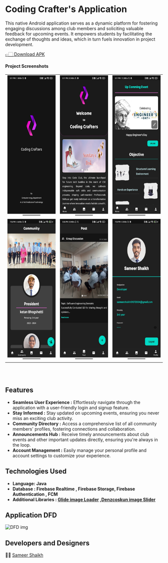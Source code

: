 
# Coding Crafter's Application

This native Android application serves as a dynamic platform for fostering engaging discussions among club members and soliciting valuable feedback for upcoming events. It empowers students by facilitating the exchange of thoughts and ideas, which in turn fuels innovation in project development.

[👉🏻 Download APK](https://firebasestorage.googleapis.com/v0/b/codingcrafters-fac21.appspot.com/o/dash%2Fapp-release.apk?alt=media&token=fac46048-6bb3-4745-bf5b-91e741ab1217)

#### Project Screenshots

<table>

  <tr>
   <td><img src="./screenshorts/splashsc.jpeg" height=450></td>
     <td><img src="./screenshorts/dashboard.jpeg" height=450></td>
   <td><img src="./screenshorts/dashboard1.jpeg" height=450></td>
  </tr>

  <tr>
   <td><img src="./screenshorts/community.jpeg" height=450></td>
     <td><img src="./screenshorts/post.jpeg" height=450></td>
   <td><img src="./screenshorts/profile.jpeg" height=450></td>
  </tr>

</table>

## 
<br/>

## Features
* **Seamless User Experience :** Effortlessly navigate through the application with a user-friendly login and signup feature.
* **Stay Informed :**  Stay updated on upcoming events, ensuring you never miss an exciting club activity.
* **Community Directory :**  Access a comprehensive list of all community members' profiles, fostering connections and collaboration.
* **Announcements Hub :**  Receive timely announcements about club events and other important updates directly, ensuring you're always in the loop.
* **Account Management :**   Easily manage your personal profile and account settings to customize your experience.
## Technologies Used 

- **Language: Java** 
- **Database : Firebase Realtime , Firebase Storage, Firebase Authentication , FCM**
- **Additional Libraries :  [Glide image Loader](https://https://github.com/bumptech/glide) ,[Denzcoskun image Slider](https://github.com/denzcoskun/ImageSlideshow)**

## Application DFD


![DFD img](https://firebasestorage.googleapis.com/v0/b/codingcrafters-fac21.appspot.com/o/raw%2FFlowchart%20(1).png?alt=media&token=c2e13053-e1d5-4580-b7f5-721b8af56acc)
## Developers and Designers

 🧑‍💻 [Sameer Shaikh](https://github.com/Sameer377)
